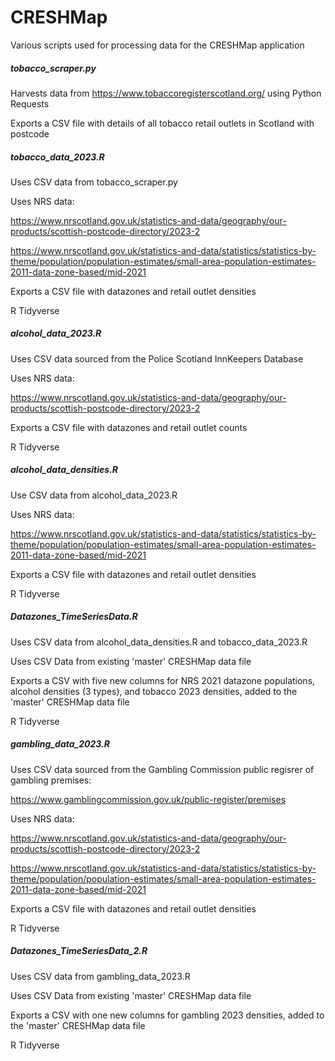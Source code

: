 # CRESHMap

Various scripts used for processing data for the CRESHMap application

##### tobacco_scraper.py

Harvests data from https://www.tobaccoregisterscotland.org/ using Python Requests

Exports a CSV file with details of all tobacco retail outlets in Scotland with postcode

##### tobacco_data_2023.R

Uses CSV data from tobacco_scraper.py

Uses NRS data:

https://www.nrscotland.gov.uk/statistics-and-data/geography/our-products/scottish-postcode-directory/2023-2

https://www.nrscotland.gov.uk/statistics-and-data/statistics/statistics-by-theme/population/population-estimates/small-area-population-estimates-2011-data-zone-based/mid-2021

Exports a CSV file with datazones and retail outlet densities

R Tidyverse

##### alcohol_data_2023.R

Uses CSV data sourced from the Police Scotland InnKeepers Database

Uses NRS data:

https://www.nrscotland.gov.uk/statistics-and-data/geography/our-products/scottish-postcode-directory/2023-2

Exports a CSV file with datazones and retail outlet counts

R Tidyverse

##### alcohol_data_densities.R

Use CSV data from alcohol_data_2023.R

Uses NRS data:

https://www.nrscotland.gov.uk/statistics-and-data/statistics/statistics-by-theme/population/population-estimates/small-area-population-estimates-2011-data-zone-based/mid-2021

Exports a CSV file with datazones and retail outlet densities

R Tidyverse

##### Datazones_TimeSeriesData.R

Uses CSV data from alcohol_data_densities.R and tobacco_data_2023.R

Uses CSV Data from existing 'master' CRESHMap data file

Exports a CSV with five new columns for NRS 2021 datazone populations, alcohol densities (3 types), and tobacco 2023 densities, added to the 'master' CRESHMap data file

R Tidyverse

##### gambling_data_2023.R

Uses CSV data sourced from the Gambling Commission public regisrer of gambling premises:

https://www.gamblingcommission.gov.uk/public-register/premises

Uses NRS data:

https://www.nrscotland.gov.uk/statistics-and-data/geography/our-products/scottish-postcode-directory/2023-2

https://www.nrscotland.gov.uk/statistics-and-data/statistics/statistics-by-theme/population/population-estimates/small-area-population-estimates-2011-data-zone-based/mid-2021

Exports a CSV file with datazones and retail outlet densities

R Tidyverse

##### Datazones_TimeSeriesData_2.R

Uses CSV data from gambling_data_2023.R

Uses CSV Data from existing 'master' CRESHMap data file

Exports a CSV with one new columns for gambling 2023 densities, added to the 'master' CRESHMap data file

R Tidyverse